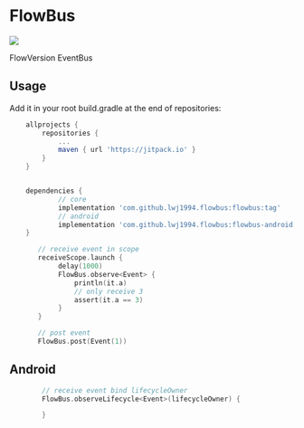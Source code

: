 # FlowBus
![](https://jitpack.io/v/lwj1994/flowbus.svg)

FlowVersion EventBus


## Usage
Add it in your root build.gradle at the end of repositories:
```gradle
	allprojects {
		repositories {
			...
			maven { url 'https://jitpack.io' }
		}
	}


	dependencies {
	        // core
	        implementation 'com.github.lwj1994.flowbus:flowbus:tag'
	        // android
	        implementation 'com.github.lwj1994.flowbus:flowbus-android:tag'
	}
```


```kotlin
       // receive event in scope
       receiveScope.launch {
            delay(1000)
            FlowBus.observe<Event> {
                println(it.a)
                // only receive 3
                assert(it.a == 3)
            }
       }

       // post event
       FlowBus.post(Event(1))
```

## Android

```kotlin
        // receive event bind lifecycleOwner
        FlowBus.observeLifecycle<Event>(lifecycleOwner) {

        }
```
